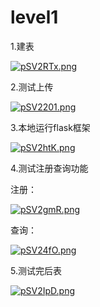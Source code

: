 # **level1**

1.建表

[![pSV2RTx.png](https://s1.ax1x.com/2023/01/08/pSV2RTx.png)](https://imgse.com/i/pSV2RTx)

2.测试上传

[![pSV2201.png](https://s1.ax1x.com/2023/01/08/pSV2201.png)](https://imgse.com/i/pSV2201)

3.本地运行flask框架

[![pSV2htK.png](https://s1.ax1x.com/2023/01/08/pSV2htK.png)](https://imgse.com/i/pSV2htK)

4.测试注册查询功能

注册：

[![pSV2gmR.png](https://s1.ax1x.com/2023/01/08/pSV2gmR.png)](https://imgse.com/i/pSV2gmR)

查询：

[![pSV24fO.png](https://s1.ax1x.com/2023/01/08/pSV24fO.png)](https://imgse.com/i/pSV24fO)

5.测试完后表

[![pSV2IpD.png](https://s1.ax1x.com/2023/01/08/pSV2IpD.png)](https://imgse.com/i/pSV2IpD)